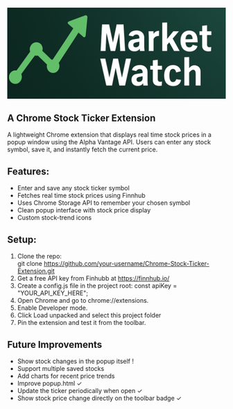 <p align="center">
  <img src="icons/banner.png" alt="MarketWatch Banner" width="800">
</p>

## A Chrome Stock Ticker Extension

A lightweight Chrome extension that displays real time stock prices in a popup window using the Alpha Vantage API. 
Users can enter any stock symbol, save it, and instantly fetch the current price.

## Features:
- Enter and save any stock ticker symbol  
- Fetches real time stock prices using Finnhub  
- Uses Chrome Storage API to remember your chosen symbol  
- Clean popup interface with stock price display  
- Custom stock-trend icons  

## Setup:

1. Clone the repo:  
   git clone https://github.com/your-username/Chrome-Stock-Ticker-Extension.git
2. Get a free API key from Finhubb at https://finnhub.io/ 
3. Create a config.js file in the project root:
    const apiKey = "YOUR_API_KEY_HERE";
4. Open Chrome and go to chrome://extensions.
5. Enable Developer mode.
6. Click Load unpacked and select this project folder
7. Pin the extension and test it from the toolbar.

## Future Improvements
- Show stock changes in the popup itself !
- Support multiple saved stocks
- Add charts for recent price trends
- Improve popup.html ✓
- Update the ticker periodically when open ✓
- Show stock price change directly on the toolbar badge ✓